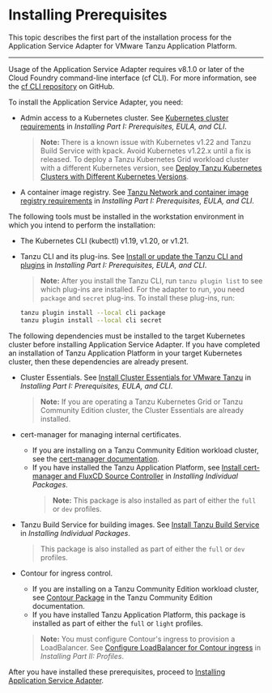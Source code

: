 # Installing Prerequisites

This topic describes the first part of the installation process for the Application Service Adapter for VMware Tanzu Application Platform.

----

Usage of the Application Service Adapter requires v8.1.0 or later of the Cloud Foundry command-line interface (cf CLI).
For more information, see the [cf CLI repository](https://github.com/cloudfoundry/cli) on GitHub.

To install the Application Service Adapter, you need:

* Admin access to a Kubernetes cluster. See [Kubernetes cluster requirements](https://docs.vmware.com/en/Tanzu-Application-Platform/1.0/tap/GUID-install-general.html#kubernetes-cluster-requirements-2) in _Installing Part I: Prerequisites, EULA, and CLI_.
   > **Note:** There is a known issue with Kubernetes v1.22 and Tanzu Build Service with kpack. Avoid Kubernetes v1.22.x until a fix is released. To deploy a Tanzu Kubernetes Grid workload cluster with a different Kubernetes version, see [Deploy Tanzu Kubernetes Clusters with Different Kubernetes Versions](https://docs.vmware.com/en/VMware-Tanzu-Kubernetes-Grid/1.3/vmware-tanzu-kubernetes-grid-13/GUID-tanzu-k8s-clusters-k8s-versions.html).

* A container image registry. See [Tanzu Network and container image registry requirements](https://docs.vmware.com/en/Tanzu-Application-Platform/1.0/tap/GUID-install-general.html#tanzu-network-and-container-image-registry-requirements-1) in _Installing Part I: Prerequisites, EULA, and CLI_.

The following tools must be installed in the workstation environment in which you intend to perform the installation:

* The Kubernetes CLI (kubectl) v1.19, v1.20, or v1.21.

* Tanzu CLI and its plug-ins. See [Install or update the Tanzu CLI and plugins](https://docs.vmware.com/en/Tanzu-Application-Platform/1.0/tap/GUID-install-general.html#cli-and-plugin) in _Installing Part I: Prerequisites, EULA, and CLI_.
   > **Note:** After you install the Tanzu CLI, run `tanzu plugin list` to see which plug-ins are installed. For the adapter to run, you need `package` and `secret` plug-ins. To install these plug-ins, run:
    ```bash
    tanzu plugin install --local cli package
    tanzu plugin install --local cli secret
    ```

The following dependencies must be installed to the target Kubernetes cluster before installing Application Service Adapter. If you have completed an installation of Tanzu Application Platform in your target Kubernetes cluster, then these dependencies are already present.

* Cluster Essentials. See [Install Cluster Essentials for VMware Tanzu](https://docs.vmware.com/en/Tanzu-Application-Platform/1.0/tap/GUID-install-general.html#tanzu-cluster-essentials) in _Installing Part I: Prerequisites, EULA, and CLI_.
   > **Note:** If you are operating a Tanzu Kubernetes Grid or Tanzu Community Edition cluster, the Cluster Essentials are already installed.

* cert-manager for managing internal certificates.
   * If you are installing on a Tanzu Community Edition workload cluster, see the [cert-manager documentation](https://tanzucommunityedition.io/docs/latest/package-readme-cert-manager-1.6.1/).
   * If you have installed the Tanzu Application Platform, see [Install cert-manager and FluxCD Source Controller](https://docs.vmware.com/en/Tanzu-Application-Platform/1.0/tap/GUID-install-components.html#install-prereqs) in _Installing Individual Packages_.
      > **Note:** This package is also installed as part of either the `full` or `dev` profiles.

* Tanzu Build Service for building images. See [Install Tanzu Build Service](https://docs.vmware.com/en/Tanzu-Application-Platform/1.0/tap/GUID-install-components.html#install-tbs) in _Installing Individual Packages_.
   > This package is also installed as part of either the `full` or `dev` profiles.

* Contour for ingress control.
   * If you are installing on a Tanzu Community Edition workload cluster, see [Contour Package](https://tanzucommunityedition.io/docs/latest/package-readme-contour-1.19.1/) in the Tanzu Community Edition documentation.
   * If you have installed Tanzu Application Platform, this package is installed as part of either the `full` or `light` profiles.
   > **Note:** You must configure Contour's ingress to provision a LoadBalancer. See [Configure LoadBalancer for Contour ingress](https://docs.vmware.com/en/Tanzu-Application-Platform/1.0/tap/GUID-install.html#configure-loadbalancer-for-contour-ingress-5) in _Installing Part II: Profiles_.

After you have installed these prerequisites, proceed to [Installing Application Service Adapter](install.md).
